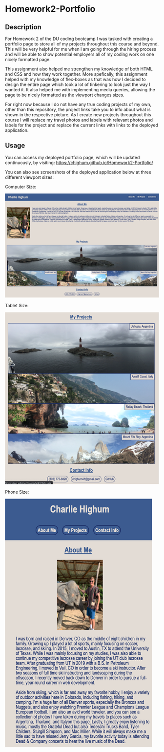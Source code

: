 # Homework2-Portfolio

## Description

For Homework 2 of the DU coding bootcamp I was tasked with creating a portfolio page to store all of my projects throughout this course and beyond. This will be very helpful for me when I am going through the hiring process and will be able to show potential employers all of my coding work on one nicely formatted page.

This assignment also helped me strengthen my knowledge of both HTML and CSS and how they work together. More spefically, this assignment helped with my knowledge of flex-boxes as that was how I decided to design the entire page which took a lot of tinkering to look just the way I wanted it. It also helped me with implementing media queries, allowing the page to be nicely formatted as the viewport changes sizes.

For right now because I do not have any true coding projects of my own, other than this repository, the project links take you to info about what is shown in the respective picture. As I create new projects throughout this course I will replace my travel photos and labels with relevant photos and labels for the project and replace the current links with links to the deployed application.

## Usage

You can access my deployed portfolio page, which will be updated continuously, by visiting: https://chighum.github.io/Homework2-Portfolio/

You can also see screenshots of the deployed application below at three different viewport sizes:

Computer Size:

![Computer View](Assets/images/ComputerView.png)

Tablet Size:

![Tablet View](Assets/images/TabletView.png)

Phone Size:

![Phone View](Assets/images/PhoneView.png)
